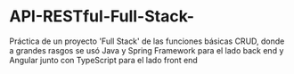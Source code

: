 # API-RESTful-Full-Stack-
Práctica de un proyecto 'Full Stack' de las funciones básicas CRUD, donde a grandes rasgos se usó Java y Spring Framework para el lado back end y Angular junto con
TypeScript para el lado front end 
